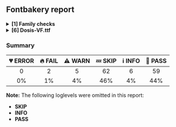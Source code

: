 ## Fontbakery report

<details>
<summary><b>[1] Family checks</b></summary>
<details>
<summary>:fire: <b>FAIL:</b> Check font has a license.</summary>

* [com.google.fonts/check/028](https://github.com/googlefonts/fontbakery/search?q=com.google.fonts/check/028)
* :fire: **FAIL** No license file was found. Please add an OFL.txt or a LICENSE.txt file. If you are running fontbakery on a Google Fonts upstream repo, which is fine, just make sure there is a temporary license file in the same folder. [code: no-license]

</details>
<br>
</details>
<details>
<summary><b>[6] Dosis-VF.ttf</b></summary>
<details>
<summary>:fire: <b>FAIL:</b> Checking with Microsoft Font Validator.</summary>

* [com.google.fonts/check/037](https://github.com/googlefonts/fontbakery/search?q=com.google.fonts/check/037)
* :fire: **FAIL** MS-FonVal: The version number is neither 0x00010000 nor 0x0001002 DETAILS: 0x00010003
* :fire: **FAIL** MS-FonVal: The device table's DeltaFormat value is invalid DETAILS: LookupList, Lookup[0], SubTable[0](PairPos, fmt 1), PairSet[0], PairValueRecord[0], Value1, XAdvDeviceTable, DeltaFormat = 32768
* :fire: **FAIL** MS-FonVal: The device table's DeltaFormat value is invalid DETAILS: LookupList, Lookup[0], SubTable[0](PairPos, fmt 1), PairSet[0], PairValueRecord[1], Value1, XAdvDeviceTable, DeltaFormat = 32768
* :fire: **FAIL** MS-FonVal: The device table's DeltaFormat value is invalid DETAILS: LookupList, Lookup[0], SubTable[0](PairPos, fmt 1), PairSet[0], PairValueRecord[2], Value1, XAdvDeviceTable, DeltaFormat = 32768
* :fire: **FAIL** MS-FonVal: The device table's DeltaFormat value is invalid DETAILS: LookupList, Lookup[0], SubTable[0](PairPos, fmt 1), PairSet[0], PairValueRecord[3], Value1, XAdvDeviceTable, DeltaFormat = 32768
* :fire: **FAIL** MS-FonVal: The device table's DeltaFormat value is invalid DETAILS: LookupList, Lookup[0], SubTable[0](PairPos, fmt 1), PairSet[0], PairValueRecord[4], Value1, XAdvDeviceTable, DeltaFormat = 32768
* :fire: **FAIL** MS-FonVal: The device table's DeltaFormat value is invalid DETAILS: LookupList, Lookup[0], SubTable[0](PairPos, fmt 1), PairSet[0], PairValueRecord[5], Value1, XAdvDeviceTable, DeltaFormat = 32768
* :fire: **FAIL** MS-FonVal: The device table's DeltaFormat value is invalid DETAILS: LookupList, Lookup[0], SubTable[0](PairPos, fmt 1), PairSet[0], PairValueRecord[6], Value1, XAdvDeviceTable, DeltaFormat = 32768
* :fire: **FAIL** MS-FonVal: The device table's DeltaFormat value is invalid DETAILS: LookupList, Lookup[0], SubTable[0](PairPos, fmt 1), PairSet[0], PairValueRecord[7], Value1, XAdvDeviceTable, DeltaFormat = 32768
* :fire: **FAIL** MS-FonVal: The device table's DeltaFormat value is invalid DETAILS: LookupList, Lookup[0], SubTable[0](PairPos, fmt 1), PairSet[0], PairValueRecord[8], Value1, XAdvDeviceTable, DeltaFormat = 32768
* :fire: **FAIL** MS-FonVal: The device table's DeltaFormat value is invalid DETAILS: LookupList, Lookup[0], SubTable[0](PairPos, fmt 1), PairSet[0], PairValueRecord[9], Value1, XAdvDeviceTable, DeltaFormat = 32768
* :fire: **FAIL** MS-FonVal: The device table's DeltaFormat value is invalid DETAILS: LookupList, Lookup[0], SubTable[0](PairPos, fmt 1), PairSet[0], PairValueRecord[10], Value1, XAdvDeviceTable, DeltaFormat = 32768
...
..
.

* **WARN** More DeltaFormat·value·is·invalid lines removed

.
..
...
* :fire: **FAIL** MS-FonVal: The device table's DeltaFormat value is invalid DETAILS: LookupList, Lookup[0], SubTable[1](PairPos, fmt 2), Class1Record[40], Class2Record[17], Value1, XAdvDeviceTable, DeltaFormat = 32768
* :fire: **FAIL** MS-FonVal: The device table's DeltaFormat value is invalid DETAILS: LookupList, Lookup[0], SubTable[1](PairPos, fmt 2), Class1Record[40], Class2Record[23], Value1, XAdvDeviceTable, DeltaFormat = 32768
* :fire: **FAIL** MS-FonVal: The device table's DeltaFormat value is invalid DETAILS: LookupList, Lookup[0], SubTable[1](PairPos, fmt 2), Class1Record[40], Class2Record[24], Value1, XAdvDeviceTable, DeltaFormat = 32768
* :fire: **FAIL** MS-FonVal: The device table's DeltaFormat value is invalid DETAILS: LookupList, Lookup[0], SubTable[1](PairPos, fmt 2), Class1Record[40], Class2Record[26], Value1, XAdvDeviceTable, DeltaFormat = 32768
* :fire: **FAIL** MS-FonVal: The device table's DeltaFormat value is invalid DETAILS: LookupList, Lookup[0], SubTable[1](PairPos, fmt 2), Class1Record[40], Class2Record[29], Value1, XAdvDeviceTable, DeltaFormat = 32768
* :fire: **FAIL** MS-FonVal: The PostScript string is not present for both required platforms DETAILS: Mac Postscript string is missing, but MS Postscript string is present
* :warning: **WARN** MS-FonVal: Recommended table is missing DETAILS: kern
* :warning: **WARN** MS-FonVal: Recommended table is missing DETAILS: hdmx
* :warning: **WARN** MS-FonVal: Recommended table is missing DETAILS: VDMX
* :warning: **WARN** MS-FonVal: The version number is valid, but less than 5 DETAILS: 4
* :warning: **WARN** MS-FonVal: PANOSE(tm) is undefined. Font mapping may not work properly
* :warning: **WARN** MS-FonVal: There are undefined bits set in fsSelection field DETAILS: Bit(s) 7
* :warning: **WARN** MS-FonVal: The value of sTypoAscender minus sTypoDescender is greater than unitsPerEm DETAILS: sTypoAscender = 1027, sTypoDescender = -237
* :warning: **WARN** MS-FonVal: The table does not contain any Apple subtables
* :warning: **WARN** MS-FonVal: Apple logo mapping test not performed, cmap 1,0 not present
* :warning: **WARN** MS-FonVal: Characters are mapped in the Unicode Private Use area
* :warning: **WARN** MS-FonVal: Intersecting components of composite glyph DETAILS: Glyph index 79
* :warning: **WARN** MS-FonVal: Intersecting components of composite glyph DETAILS: Glyph index 93
* :warning: **WARN** MS-FonVal: Intersecting components of composite glyph DETAILS: Glyph index 108
* :warning: **WARN** MS-FonVal: Intersecting components of composite glyph DETAILS: Glyph index 134
* :warning: **WARN** MS-FonVal: Intersecting components of composite glyph DETAILS: Glyph index 159
* :warning: **WARN** MS-FonVal: Intersecting components of composite glyph DETAILS: Glyph index 179
* :warning: **WARN** MS-FonVal: Intersecting components of composite glyph DETAILS: Glyph index 208
* :warning: **WARN** MS-FonVal: Not all extremes are marked with the on-curve control points  DETAILS: Glyph index 405
* :warning: **WARN** MS-FonVal: Not all extremes are marked with the on-curve control points  DETAILS: Glyph index 423
* :warning: **WARN** MS-FonVal: The unitsPerEm value is not a power of two DETAILS: 1000
* :warning: **WARN** MS-FonVal: The created time is an unlikely value DETAILS: created = 3623185780 (Wednesday, October 24, 2018 12:29 AM)
* :warning: **WARN** MS-FonVal: The modified time is an unlikely value DETAILS: modified = 3623192465 (Wednesday, October 24, 2018 2:21 AM)
* :warning: **WARN** MS-FonVal: The lowestRecPPEM value may be unreasonably small DETAILS: lowestRecPPEM = 6
* :warning: **WARN** MS-FonVal: Ascender is different than OS/2.usWinAscent. Different line heights on Windows and Apple DETAILS: hhea.Ascender = 1027, OS/2.usWinAscent = 1123
* :warning: **WARN** MS-FonVal: The LineGap value is less than the recommended value DETAILS: LineGap = 0, recommended = 96
* :warning: **WARN** MS-FonVal: The leftSideBearing is greater than the advance width (unlikely value) DETAILS: glyph# 418
* :warning: **WARN** MS-FonVal: The leftSideBearing is greater than the advance width (unlikely value) DETAILS: glyph# 422
* :warning: **WARN** MS-FonVal: The leftSideBearing is greater than the advance width (unlikely value) DETAILS: glyph# 425
* :warning: **WARN** MS-FonVal: Loca references a glyf entry which length is not a multiple of 4 DETAILS: Number of glyphs with the warning = 206
* :warning: **WARN** MS-FonVal: maxSizeOfInstructions computation not via either approved method DETAILS: glyf maxSizeOfInstructions=341, prep size=203, fpgm size=3605, whereas maxp maxSizeOfInstruction is 3605

</details>
<details>
<summary>:warning: <b>WARN:</b> Checking OS/2 achVendID.</summary>

* [com.google.fonts/check/018](https://github.com/googlefonts/fontbakery/search?q=com.google.fonts/check/018)
* :warning: **WARN** OS/2 VendorID value 'IMPA' is not a known registered id. You should set it to your own 4 character code, and register that code with Microsoft at https://www.microsoft.com/typography/links/vendorlist.aspx [code: unknown]

</details>
<details>
<summary>:warning: <b>WARN:</b> Check if each glyph has the recommended amount of contours.</summary>

* [com.google.fonts/check/153](https://github.com/googlefonts/fontbakery/search?q=com.google.fonts/check/153)
* :warning: **WARN** This check inspects the glyph outlines and detects the total number of contours in each of them. The expected values are infered from the typical ammounts of contours observed in a large collection of reference font families. The divergences listed below may simply indicate a significantly different design on some of your glyphs. On the other hand, some of these may flag actual bugs in the font such as glyphs mapped to an incorrect codepoint. Please consider reviewing the design and codepoint assignment of these to make sure they are correct.

The following glyphs do not have the recommended number of contours:

Glyph name: aogonek	Contours detected: 3	Expected: 2
Glyph name: eogonek	Contours detected: 3	Expected: 2
Glyph name: uni0123	Contours detected: 5	Expected: 3 or 4
Glyph name: Uogonek	Contours detected: 2	Expected: 1

</details>
<details>
<summary>:warning: <b>WARN:</b> Combined length of family and style must not exceed 20 characters.</summary>

* [com.google.fonts/check/163](https://github.com/googlefonts/fontbakery/search?q=com.google.fonts/check/163)
* :warning: **WARN** The combined length of family and style exceeds 20 chars in the following 'WINDOWS' entries: FONT_FAMILY_NAME = 'Dosis ExtraLight' / SUBFAMILY_NAME = 'Regular'

</details>
<details>
<summary>:warning: <b>WARN:</b> Is there kerning info for non-ligated sequences?</summary>

* [com.google.fonts/check/065](https://github.com/googlefonts/fontbakery/search?q=com.google.fonts/check/065)
* :warning: **WARN** GPOS table lacks kerning info for the following non-ligated sequences:
	- f + i
	- i + l

   [code: lacks-kern-info]

</details>
<details>
<summary>:warning: <b>WARN:</b> Are there caret positions declared for every ligature?</summary>

* [com.google.fonts/check/064](https://github.com/googlefonts/fontbakery/search?q=com.google.fonts/check/064)
* :warning: **WARN** This font lacks caret position values for ligature glyphs on its GDEF table. [code: lacks-caret-pos]

</details>
<br>
</details>

### Summary

| :broken_heart: ERROR | :fire: FAIL | :warning: WARN | :zzz: SKIP | :information_source: INFO | :bread: PASS |
|:-----:|:----:|:----:|:----:|:----:|:----:|
| 0 | 2 | 5 | 62 | 6 | 59 |
| 0% | 1% | 4% | 46% | 4% | 44% |

**Note:** The following loglevels were omitted in this report:
* **SKIP**
* **INFO**
* **PASS**
